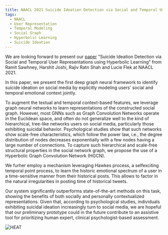 ```yaml
---
title: NAACL 2021 Suicide Ideation Detection via Social and Temporal User Representations using Hyperbolic Learning
tags: 
  - NAACL
  - User Representation
  - Temporal Modeling
  - Social Graph
  - Hyperbolic Learning
  - Suicide Ideation
---
```


We are looking forward to present our [paper](https://www.aclweb.org/anthology/2021.naacl-main.176/) "Suicide Ideation Detection via Social and Temporal User Representations using Hyperbolic Learning"  from Ramit Sawhney, Harshit Joshi, Rajiv Ratn Shah and Lucie Flek at NAACL 2021.  

In this paper, we present the first deep graph neural framework to identify suicide ideation on social media by explicitly modeling users’ social and temporal
emotional context jointly.

To augment the textual and temporal context-based features, we leverage graph neural networks to learn representations of the constructed social graph. However,
most GNNs such as Graph Convolution Networks operate in the Euclidean space, and often do not generalize well to the kind of hierarchical,
tree-like networks users on social media, particularly those exhibiting suicidal behavior. 
Psychological studies show that such networks show scale-free characteristics, which follow the power law, i.e., the degree distribution of nodes decreases exponentially with a few nodes having a large number of connections. To capture such hierarchical and scale-free structural properties in the social network graph, we propose the use of a Hyperbolic Graph Convolution Network
(HGCN). 

We furher employ a mechanism leveraging Hawkes process, a selfexciting temporal point process, to learn the historic emotional spectrum of a user in a time-sensitive manner from their historical posts. This allows to factor in the natural irregularities in posting time of historical tweets.

Our system significantly outperforms state-of-the-art methods on this task, showing the benefits of both socially and personally contextualized representations.
Given that, according to psychological studies, individuals exhibiting suicidal ideation increasingly turn to social media, 
we are hopeful that our preliminary prototype could in the future contribute to an assistive tool for prioritizing human expert, clinical psychologist-based assessment.

![HEAT](../../../images/HEAT.png)

 

 
